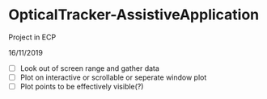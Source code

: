 # OpticalTracker-AssistiveApplication
Project in ECP 

16/11/2019
- [ ] Look out of screen range and gather data
- [ ] Plot on interactive or scrollable or seperate window plot
- [ ] Plot points to be effectively visible(?)
